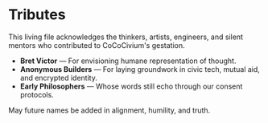 <!-- status: stub; target: 150+ words -->
<!-- status: stub; target: 150+ words -->
<!-- status: stub; target: 150+ words -->
<!-- status: stub; target: 150+ words -->
<!-- status: stub; target: 150+ words -->
# Tributes

This living file acknowledges the thinkers, artists, engineers, and silent mentors who contributed to CoCoCivium's gestation.

- **Bret Victor** — For envisioning humane representation of thought.
- **Anonymous Builders** — For laying groundwork in civic tech, mutual aid, and encrypted identity.
- **Early Philosophers** — Whose words still echo through our consent protocols.

May future names be added in alignment, humility, and truth.






